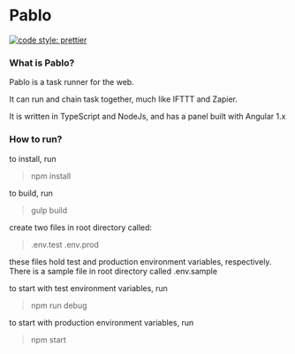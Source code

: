 # Pablo

[![code style: prettier](https://img.shields.io/badge/code_style-prettier-ff69b4.svg?style=flat-square)](https://github.com/prettier/prettier)

### What is Pablo?

Pablo is a task runner for the web.

It can run and chain task together, much like IFTTT and Zapier.

It is written in TypeScript and NodeJs, and has a panel built with Angular 1.x

### How to run?

to install, run

> npm install

to build, run

> gulp build

create two files in root directory called:

> .env.test   .env.prod

these files hold test and production environment variables, respectively. There is a sample file in root directory called .env.sample

to start with test environment variables, run

> npm run debug

to start with production environment variables, run

> npm start